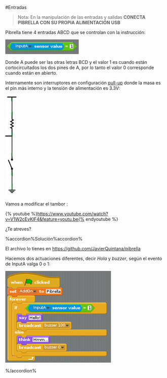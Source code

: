 #Entradas

>Nota: En la manipulación de las entradas y salidas **CONECTA PIBRELLA CON SU PROPIA ALIMENTACIÓN USB**

Pibrella tiene 4 entradas ABCD que se controlan con la instrucción:

![](/assets/tambor-buzzer1.png)

Donde A puede ser las otras letras BCD y el valor 1 es cuando están cortocircuitados los dos pines de A, por lo tanto el valor 0 corresponde cuando están en abierto.

Internamente son interruptores en configuración [pull-up](https://catedu.gitbooks.io/programa-arduino-mediante-codigo/content/resistencias_pullup_y_pulldown.html) donde la masa es el pin más interno y la tensión de alimentación es 3.3V:

![](/assets/pull.png)

Vamos a modificar el tambor :

{% youtube %}https://www.youtube.com/watch?v=V1W2cEvKlF4&feature=youtu.be{% endyoutube %}

¿Te atreves?

%accordion%Solución%accordion%

El archivo lo tienes en https://github.com/JavierQuintana/pibrella

Hacemos dos actuaciones diferentes, decir *Hola* y *buzzer*, según el evento de InputA valga 0 o 1:

![](/assets/tambor-buzzer2.png)

%/accordion%

